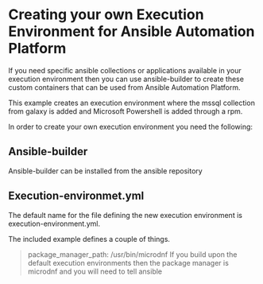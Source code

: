 # Creating your own Execution Environment for Ansible Automation Platform

If you need specific ansible collections or applications available in your execution environment then you can use ansible-builder to create these custom containers that can be used from Ansible Automation Platform.

This example creates an execution environment where the mssql collection from galaxy is added and Microsoft Powershell is added through a rpm.

In order to create your own execution environment you need the following:

## Ansible-builder
Ansible-builder can be installed from the ansible repository

## Execution-environmet.yml
The default name for the file defining the new execution environment is execution-environment.yml.

The included example defines a couple of things.

> package_manager_path: /usr/bin/microdnf
If you build upon the default execution environments then the package manager is microdnf and you will need to tell ansible
